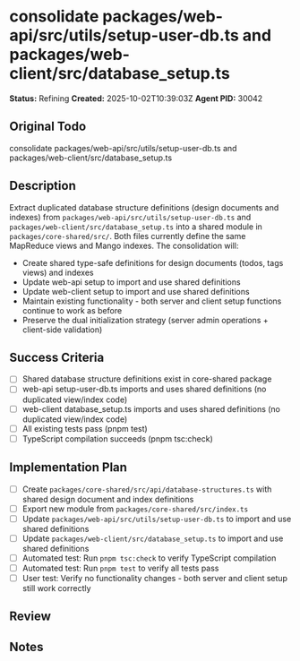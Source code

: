 # consolidate packages/web-api/src/utils/setup-user-db.ts and packages/web-client/src/database_setup.ts

**Status:** Refining
**Created:** 2025-10-02T10:39:03Z
**Agent PID:** 30042

## Original Todo

consolidate packages/web-api/src/utils/setup-user-db.ts and packages/web-client/src/database_setup.ts

## Description

Extract duplicated database structure definitions (design documents and indexes) from `packages/web-api/src/utils/setup-user-db.ts` and `packages/web-client/src/database_setup.ts` into a shared module in `packages/core-shared/src/`. Both files currently define the same MapReduce views and Mango indexes. The consolidation will:

- Create shared type-safe definitions for design documents (todos, tags views) and indexes
- Update web-api setup to import and use shared definitions
- Update web-client setup to import and use shared definitions
- Maintain existing functionality - both server and client setup functions continue to work as before
- Preserve the dual initialization strategy (server admin operations + client-side validation)

## Success Criteria

- [ ] Shared database structure definitions exist in core-shared package
- [ ] web-api setup-user-db.ts imports and uses shared definitions (no duplicated view/index code)
- [ ] web-client database_setup.ts imports and uses shared definitions (no duplicated view/index code)
- [ ] All existing tests pass (pnpm test)
- [ ] TypeScript compilation succeeds (pnpm tsc:check)

## Implementation Plan

- [ ] Create `packages/core-shared/src/api/database-structures.ts` with shared design document and index definitions
- [ ] Export new module from `packages/core-shared/src/index.ts`
- [ ] Update `packages/web-api/src/utils/setup-user-db.ts` to import and use shared definitions
- [ ] Update `packages/web-client/src/database_setup.ts` to import and use shared definitions
- [ ] Automated test: Run `pnpm tsc:check` to verify TypeScript compilation
- [ ] Automated test: Run `pnpm test` to verify all tests pass
- [ ] User test: Verify no functionality changes - both server and client setup still work correctly

## Review

## Notes
